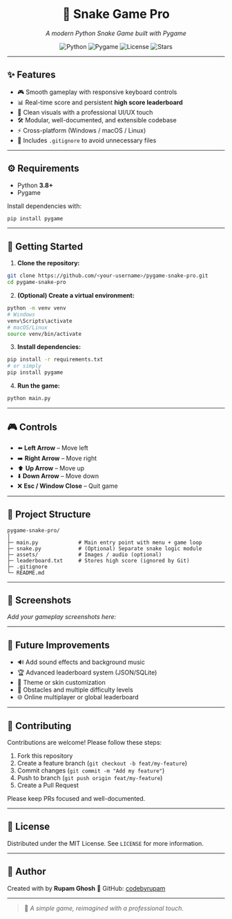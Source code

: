 <h1 align="center">🐍 Snake Game Pro</h1>

<p align="center">
  <i>A modern Python Snake Game built with Pygame</i>  
</p>

<p align="center">
  <img src="https://img.shields.io/badge/Python-3.8+-blue.svg" alt="Python">
  <img src="https://img.shields.io/badge/Pygame-2.0+-green.svg" alt="Pygame">
  <img src="https://img.shields.io/github/license/your-username/snake-game-pro" alt="License">
  <img src="https://img.shields.io/github/stars/your-username/snake-game-pro?style=social" alt="Stars">
</p>

---

## ✨ Features

* 🎮 Smooth gameplay with responsive keyboard controls
* 📊 Real-time score and persistent **high score leaderboard**
* 🎨 Clean visuals with a professional UI/UX touch
* 🛠️ Modular, well-documented, and extensible codebase
* ⚡ Cross-platform (Windows / macOS / Linux)
* 🧹 Includes `.gitignore` to avoid unnecessary files

---

## ⚙️ Requirements

* Python **3.8+**
* Pygame

Install dependencies with:

```bash
pip install pygame
```

---

## 🚀 Getting Started

1. **Clone the repository:**

```bash
git clone https://github.com/<your-username>/pygame-snake-pro.git
cd pygame-snake-pro
```

2. **(Optional) Create a virtual environment:**

```bash
python -m venv venv
# Windows
venv\Scripts\activate
# macOS/Linux
source venv/bin/activate
```

3. **Install dependencies:**

```bash
pip install -r requirements.txt
# or simply
pip install pygame
```

4. **Run the game:**

```bash
python main.py
```

---

## 🎮 Controls

* ⬅️ **Left Arrow** – Move left
* ➡️ **Right Arrow** – Move right
* ⬆️ **Up Arrow** – Move up
* ⬇️ **Down Arrow** – Move down
* ❌ **Esc / Window Close** – Quit game

---

## 📂 Project Structure

```
pygame-snake-pro/
│
├─ main.py             # Main entry point with menu + game loop
├─ snake.py            # (Optional) Separate snake logic module
├─ assets/             # Images / audio (optional)
├─ leaderboard.txt     # Stores high score (ignored by Git)
├─ .gitignore
└─ README.md
```

---

## 📸 Screenshots

*Add your gameplay screenshots here:*


---

## 🧩 Future Improvements

* 🔊 Add sound effects and background music
* 🏆 Advanced leaderboard system (JSON/SQLite)
* 🎨 Theme or skin customization
* 🧱 Obstacles and multiple difficulty levels
* 🌐 Online multiplayer or global leaderboard

---

## 🤝 Contributing

Contributions are welcome! Please follow these steps:

1. Fork this repository
2. Create a feature branch (`git checkout -b feat/my-feature`)
3. Commit changes (`git commit -m "Add my feature"`)
4. Push to branch (`git push origin feat/my-feature`)
5. Create a Pull Request

Please keep PRs focused and well-documented.

---

## 📜 License

Distributed under the MIT License. See `LICENSE` for more information.

---

## 👤 Author

Created with  by **Rupam Ghosh**
🔗 GitHub: [codebyrupam](https://github.com/codebyrupam)

---

> 🐍 *A simple game, reimagined with a professional touch.*
